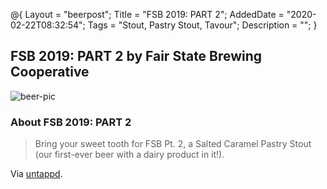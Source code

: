 @{
 Layout = "beerpost";
 Title = "FSB 2019: PART 2";
 AddedDate = "2020-02-22T08:32:54";
 Tags = "Stout, Pastry Stout, Tavour";
 Description = "";
 }
 

## FSB 2019: PART 2 by Fair State Brewing Cooperative

![beer-pic]

### About FSB 2019: PART 2

> Bring your sweet tooth for FSB Pt. 2, a Salted Caramel Pastry Stout (our first-ever beer with a dairy product in it!).

Via [untappd][untappd-url].

[untappd-url]: <https://untappd.com//b/fair-state-brewing-cooperative-fsb-2019-part-2/3530988>
[beer-pic]: https://jasonpowley.com/assets/img/2020-02-22-fsb-2019-part-2.jpeg "FSB 2019: PART 2 by Fair State Brewing Cooperative"
